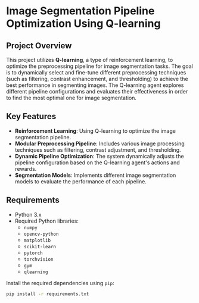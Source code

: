 # Image Segmentation Pipeline Optimization Using Q-learning

## Project Overview

This project utilizes **Q-learning**, a type of reinforcement learning, to optimize the preprocessing pipeline for image segmentation tasks. The goal is to dynamically select and fine-tune different preprocessing techniques (such as filtering, contrast enhancement, and thresholding) to achieve the best performance in segmenting images. The Q-learning agent explores different pipeline configurations and evaluates their effectiveness in order to find the most optimal one for image segmentation.

## Key Features

- **Reinforcement Learning**: Using Q-learning to optimize the image segmentation pipeline.
- **Modular Preprocessing Pipeline**: Includes various image processing techniques such as filtering, contrast adjustment, and thresholding.
- **Dynamic Pipeline Optimization**: The system dynamically adjusts the pipeline configuration based on the Q-learning agent's actions and rewards.
- **Segmentation Models**: Implements different image segmentation models to evaluate the performance of each pipeline.

## Requirements

- Python 3.x
- Required Python libraries:
  - `numpy`
  - `opencv-python`
  - `matplotlib`
  - `scikit-learn`
  - `pytorch`
  - `torchvision`
  - `gym`
  - `qlearning`

Install the required dependencies using `pip`:

```bash
pip install -r requirements.txt
